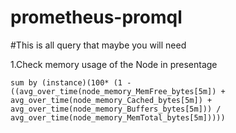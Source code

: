 # prometheus-promql
#This is all query that maybe you will need

1.Check memory usage of the Node in presentage
```
sum by (instance)(100* (1 - ((avg_over_time(node_memory_MemFree_bytes[5m]) + avg_over_time(node_memory_Cached_bytes[5m]) + avg_over_time(node_memory_Buffers_bytes[5m])) / avg_over_time(node_memory_MemTotal_bytes[5m]))))
```
